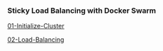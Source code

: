 ### Sticky Load Balancing with Docker Swarm 

[01-Initialize-Cluster](01-Initialize-Cluster/README.md)

[02-Load-Balancing](02-Load-Balancing/README.md)

